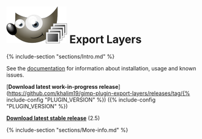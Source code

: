 # [![](resources/docs/images/logo_small.png)](https://khalim19.github.io/gimp-plugin-export-layers/) Export Layers

{% include-section "sections/Intro.md" %}

See the [documentation](https://khalim19.github.io/gimp-plugin-export-layers/sections)
for information about installation, usage and known issues.

[**Download latest work-in-progress release**](https://github.com/khalim19/gimp-plugin-export-layers/releases/tag/{% include-config "PLUGIN_VERSION" %}) ({% include-config "PLUGIN_VERSION" %})

[**Download latest stable release**](https://github.com/khalim19/gimp-plugin-export-layers/releases/download/2.5/export-layers-2.5.zip) (2.5)


{% include-section "sections/More-info.md" %}
